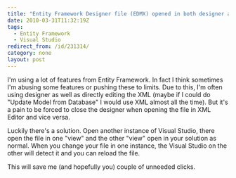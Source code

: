 ```yaml
---
title: "Entity Framework Designer file (EDMX) opened in both designer and XML Editor"
date: 2010-03-31T11:32:19Z
tags:
  - Entity Framework
  - Visual Studio
redirect_from: /id/231314/
category: none
layout: post
---
```

I'm using a lot of features from Entity Framework. In fact I think sometimes I'm abusing some features or pushing these to limits. Due to this, I'm often using designer as well as directly editing the XML (maybe if I could do "Update Model from Database" I would use XML almost all the time). But it's a pain to be forced to close the designer when opening the file in XML Editor and vice versa.

Luckily there's a solution. Open another instance of Visual Studio, there open the file in one "view" and the other "view" open in your solution as normal. When you change your file in one instance, the Visual Studio on the other will detect it and you can reload the file.

This will save me (and hopefully you) couple of unneeded clicks.